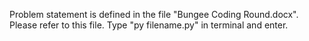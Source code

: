 Problem statement is defined in the file "Bungee Coding Round.docx". Please refer to this file. 
Type "py filename.py" in terminal and enter.
